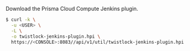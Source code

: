 Download the Prisma Cloud Compute Jenkins plugin.

```bash
$ curl -k \
  -u <USER> \
  -L \
  -o twistlock-jenkins-plugin.hpi \
  https://<CONSOLE>:8083//api/v1/util/twistlock-jenkins-plugin.hpi
```
